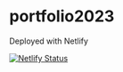 # portfolio2023
Deployed with Netlify

[![Netlify Status](https://api.netlify.com/api/v1/badges/7c07c60f-82cb-4b1a-873c-ead46cbccdae/deploy-status)](https://app.netlify.com/sites/vigilant-davinci-de96dd/deploys)
